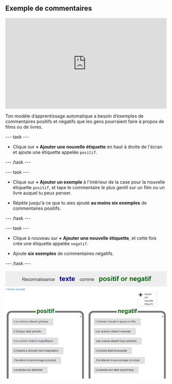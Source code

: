 ## Exemple de commentaires

<html>
  <div style="position: relative; overflow: hidden; padding-top: 56.25%;">
    <iframe style="position: absolute; top: 0; left: 0; right: 0; width: 100%; height: 100%; border: none;" src="https://www.youtube.com/embed/WBfF-dtTW_Y?rel=0&cc_load_policy=1" allowfullscreen allow="accelerometer; autoplay; clipboard-write; encrypted-media; gyroscope; picture-in-picture; web-share"></iframe>
  </div>
</html>

Ton modèle d’apprentissage automatique a besoin d’exemples de commentaires positifs et négatifs que les gens pourraient faire à propos de films ou de livres.

--- task ---

+ Clique sur **+ Ajouter une nouvelle étiquette** en haut à droite de l'écran et ajoute une étiquette appelée `positif`.

--- /task ---

--- task ---

+ Clique sur **+ Ajouter un exemple** à l'intérieur de la case pour la nouvelle étiquette `positif`, et tape le commentaire le plus gentil sur un film ou un livre auquel tu peux penser.

+ Répète jusqu'à ce que tu aies ajouté **au moins six exemples** de commentaires positifs.

--- /task ---

--- task ---

+ Clique à nouveau sur **+ Ajouter une nouvelle étiquette**, et cette fois crée une étiquette appelée `negatif`.

+ Ajoute **six exemples** de commentaires négatifs.

--- /task ---

![Six exemples de commentaires positifs : "Les acteurs étaient génaux", "L'intrigue était géniale", "Les scènes étaient magnifiques", "L'histoire a stimulé mon imagination", "J'ai adoré le personnage principal", "La bande-son déchirait" et six exemples de commentaires négatifs : "Les acteurs étaient mauvais", "L'intrigue n'avait ni queue ni tête", "Les scènes étaient trop sombres", "L'histoire était ennuyante", "J'ai détesté le personnage principal", "La bande-son était soporifique".](images/example-messages.png)




